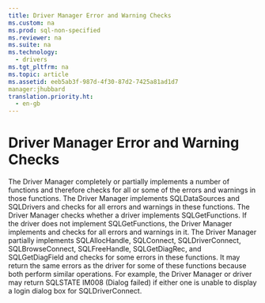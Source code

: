 ```yaml
---
title: Driver Manager Error and Warning Checks
ms.custom: na
ms.prod: sql-non-specified
ms.reviewer: na
ms.suite: na
ms.technology: 
  - drivers
ms.tgt_pltfrm: na
ms.topic: article
ms.assetid: eeb5ab3f-987d-4f30-87d2-7425a81ad1d7
manager:jhubbard
translation.priority.ht: 
  - en-gb
---
```

# Driver Manager Error and Warning Checks
<?xml version="1.0" encoding="utf-8"?>
<developerConceptualDocument xmlns="http://ddue.schemas.microsoft.com/authoring/2003/5" xmlns:xlink="http://www.w3.org/1999/xlink" xmlns:xsi="http://www.w3.org/2001/XMLSchema-instance" xsi:schemaLocation="http://ddue.schemas.microsoft.com/authoring/2003/5 http://dduestorage.blob.core.windows.net/ddueschema/developer.xsd">
  <introduction>
    <para>The Driver Manager completely or partially implements a number of functions and therefore checks for all or some of the errors and warnings in those functions.  </para>
    <list class="bullet">
      <listItem>
        <para>The Driver Manager implements <legacyBold>SQLDataSources</legacyBold> and <legacyBold>SQLDrivers</legacyBold> and checks for all errors and warnings in these functions.</para>
      </listItem>
      <listItem>
        <para>The Driver Manager checks whether a driver implements <legacyBold>SQLGetFunctions</legacyBold>. If the driver does not implement <legacyBold>SQLGetFunctions</legacyBold>, the Driver Manager implements and checks for all errors and warnings in it.</para>
      </listItem>
      <listItem>
        <para>The Driver Manager partially implements <legacyBold>SQLAllocHandle</legacyBold>, <legacyBold>SQLConnect</legacyBold>, <legacyBold>SQLDriverConnect</legacyBold>, <legacyBold>SQLBrowseConnect</legacyBold>, <legacyBold>SQLFreeHandle</legacyBold>, <legacyBold>SQLGetDiagRec</legacyBold>, and <legacyBold>SQLGetDiagField</legacyBold> and checks for some errors in these functions. It may return the same errors as the driver for some of these functions because both perform similar operations. For example, the Driver Manager or driver may return SQLSTATE IM008 (Dialog failed) if either one is unable to display a login dialog box for <legacyBold>SQLDriverConnect</legacyBold>.</para>
      </listItem>
    </list>
  </introduction>
  <relatedTopics />
</developerConceptualDocument>